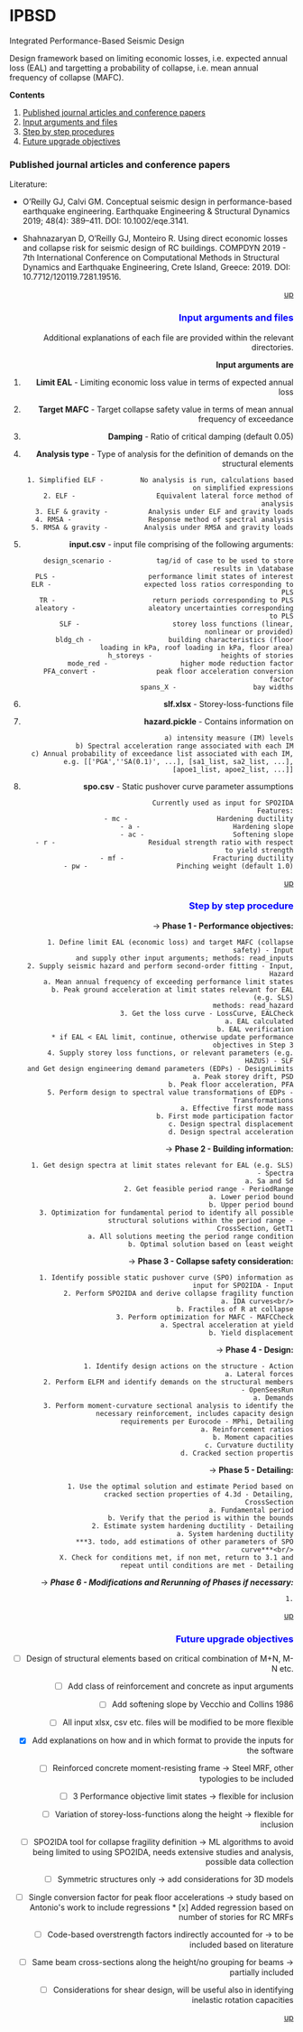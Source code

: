 # IPBSD
Integrated Performance-Based Seismic Design

Design framework based on limiting economic losses, i.e. expected annual loss (EAL) and targetting a probability of collapse, i.e. mean annual frequency of collapse (MAFC).

**Contents**<a id='contents'></a>
1. [Published journal articles and conference papers](#research)
2. [Input arguments and files](#input)
3. [Step by step procedures](#process)
4. [Future upgrade objectives](#future)

### Published journal articles and conference papers <a id='research'>

Literature:

* O’Reilly GJ, Calvi GM. Conceptual seismic design in performance-based earthquake engineering. Earthquake Engineering & Structural Dynamics 2019; 48(4): 389–411. DOI: 10.1002/eqe.3141.

* Shahnazaryan D, O’Reilly GJ, Monteiro R. Using direct economic losses and collapse risk for seismic design of RC buildings. COMPDYN 2019 - 7th International Conference on Computational Methods in Structural Dynamics and Earthquake Engineering, Crete Island, Greece: 2019. DOI: 10.7712/120119.7281.19516.

</a><font color=blue><div style="text-align: right">[up](#contents)
	
### Input arguments and files <a id='input'>

Additional explanations of each file are provided within the relevant directories.

**Input arguments are**
1. **Limit EAL** - Limiting economic loss value in terms of expected annual loss

2. **Target MAFC** - Target collapse safety value in terms of mean annual frequency of exceedance

3. **Damping** - Ratio of critical damping (default 0.05)

4. **Analysis type** - Type of analysis for the definition of demands on the structural elements<br/>

        1. Simplified ELF -        	No analysis is run, calculations based on simplified expressions
        2. ELF -                  	Equivalent lateral force method of analysis
        3. ELF & gravity -       	Analysis under ELF and gravity loads
        4. RMSA -                	Response method of spectral analysis
        5. RMSA & gravity -      	Analysis under RMSA and gravity loads
		
5. **input.csv** - input file comprising of the following arguments:<br/>

    	design_scenario -       	tag/id of case to be used to store results in \database
    	PLS -                   	performance limit states of interest
    	ELR -                    	expected loss ratios corresponding to PLS
    	TR -                     	return periods corresponding to PLS
        aleatory -               	aleatory uncertainties corresponding to PLS
        SLF -                    	storey loss functions (linear, nonlinear or provided)
        bldg_ch -               	building characteristics (floor loading in kPa, roof loading in kPa, floor area)
        h_storeys -             	heights of stories
        mode_red -              	higher mode reduction factor
        PFA_convert -            	peak floor acceleration conversion factor
        spans_X -               	bay widths
	
6. **slf.xlsx** - Storey-loss-functions file<br/>

7. **hazard.pickle** - Contains information on<br/>

        a) intensity measure (IM) levels
        b) Spectral acceleration range associated with each IM
        c) Annual probability of exceedance list associated with each IM,
        e.g. [['PGA',''SA(0.1)', ...], [sa1_list, sa2_list, ...], [apoe1_list, apoe2_list, ...]]
				
8. **spo.csv** - Static pushover curve parameter assumptions<br/>

        Currently used as input for SPO2IDA
        Features:
        - mc -                    	Hardening ductility
        - a -                    	Hardening slope
        - ac -                    	Softening slope
        - r -                    	Residual strength ratio with respect to yield strength
        - mf -                    	Fracturing ductility
        - pw -                    	Pinching weight (default 1.0)
    
</a><font color=blue><div style="text-align: right">[up](#contents)

### Step by step procedure<a id='process'>

-> **Phase 1 - Performance objectives:**<br/>

		1. Define limit EAL (economic loss) and target MAFC (collapse safety) - Input
		and supply other input arguments; methods: read_inputs
		2. Supply seismic hazard and perform second-order fitting - Input, Hazard
			a. Mean annual frequency of exceeding performance limit states
			b. Peak ground acceleration at limit states relevant for EAL (e.g. SLS)
			methods: read_hazard
		3. Get the loss curve - LossCurve, EALCheck
			a. EAL calculated
			b. EAL verification
		* if EAL < EAL limit, continue, otherwise update performance objectives in Step 3
		4. Supply storey loss functions, or relevant parameters (e.g. HAZUS) - SLF
		and Get design engineering demand parameters (EDPs) - DesignLimits
			a. Peak storey drift, PSD
			b. Peak floor acceleration, PFA
		5. Perform design to spectral value transformations of EDPs - Transformations
			a. Effective first mode mass
			b. First mode participation factor
			c. Design spectral displacement
			d. Design spectral acceleration
			
-> **Phase 2 - Building information:** <br/>

		1. Get design spectra at limit states relevant for EAL (e.g. SLS) - Spectra
			a. Sa and Sd
		2. Get feasible period range - PeriodRange
			a. Lower period bound
			b. Upper period bound
		3. Optimization for fundamental period to identify all possible structural solutions within the period range -
		CrossSection, GetT1
			a. All solutions meeting the period range condition
			b. Optimal solution based on least weight
			
-> **Phase 3 - Collapse safety consideration:** <br/>

		1. Identify possible static pushover curve (SPO) information as input for SPO2IDA - Input
		2. Perform SPO2IDA and derive collapse fragility function
		    	a. IDA curves<br/>
		    	b. Fractiles of R at collapse
		3. Perform optimization for MAFC - MAFCCheck
		    	a. Spectral acceleration at yield
		    	b. Yield displacement
-> **Phase 4 - Design:**<br/>

        	1. Identify design actions on the structure - Action
           		a. Lateral forces
        	2. Perform ELFM and identify demands on the structural members - OpenSeesRun
		    	a. Demands
        	3. Perform moment-curvature sectional analysis to identify the necessary reinforcement, includes capacity design
		requirements per Eurocode - MPhi, Detailing
		    	a. Reinforcement ratios
		    	b. Moment capacities
		    	c. Curvature ductility
		    	d. Cracked section propertis
			
-> **Phase 5 - Detailing:**<br/>

        	1. Use the optimal solution and estimate Period based on cracked section properties of 4.3d - Detailing,
			CrossSection
        		a. Fundamental period
        		b. Verify that the period is within the bounds
        	2. Estimate system hardening ductility - Detailing
        		a. System hardening ductility
        	***3. todo, add estimations of other parameters of SPO curve***<br/>
        	X. Check for conditions met, if non met, return to 3.1 and repeat until conditions are met - Detailing
		
-> ***Phase 6 - Modifications and Rerunning of Phases if necessary:***<br/>

        	1.

</a><font color=blue><div style="text-align: right">[up](#contents)
  
### Future upgrade objectives<a id='future'>

* [ ] Design of structural elements based on critical combination of M+N, M-N etc.

* [ ] Add class of reinforcement and concrete as input arguments

* [ ] Add softening slope by Vecchio and Collins 1986

* [ ] All input xlsx, csv etc. files will be modified to be more flexible

* [x] Add explanations on how and in which format to provide the inputs for the software

* [ ] Reinforced concrete moment-resisting frame -> Steel MRF, other typologies to be included

* [ ] 3 Performance objective limit states -> flexible for inclusion

* [ ] Variation of storey-loss-functions along the height -> flexible for inclusion

* [ ] SPO2IDA tool for collapse fragility definition -> ML algorithms to avoid being limited to using SPO2IDA, needs extensive studies and analysis, possible data collection

* [ ] Symmetric structures only -> add considerations for 3D models

* [ ] Single conversion factor for peak floor accelerations -> study based on Antonio's work to include regressions
		* [x] Added regression based on number of stories for RC MRFs

* [ ] Code-based overstrength factors indirectly accounted for -> to be included based on literature

* [ ] Same beam cross-sections along the height/no grouping for beams -> partially included

* [ ] Considerations for shear design, will be useful also in identifying inelastic rotation capacities


</a><font color=blue><div style="text-align: right">[up](#contents)
  
